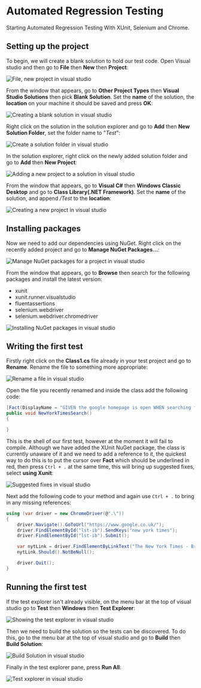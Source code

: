 # Automated Regression Testing

Starting Automated Regression Testing With XUnit, Selenium and Chrome.

## Setting up the project

To begin, we will create a blank solution to hold our test code. Open Visual studio and then go to **File** then **New** then **Project**:

![File, new project in visual studio](/docs/img/FileNewProject.png)

From the window that appears, go to **Other Project Types** then **Visual Studio Solutions** then pick **Blank Solution**. Set the **name** of the solution, the **location** on your machine it should be saved and press **OK**:

![Creating a blank solution in visual studio](/docs/img/CreateBlankSolution.png)

Right click on the solution in the solution explorer and go to **Add** then **New Solution Folder**, set the folder name to "*Test*":

![Create a solution folder in visual studio](/docs/img/NewSolutionFolder.png)

In the solution explorer, right click on the newly added solution folder and go to **Add** then **New Project**:

![Adding a new project to a solution in visual studio](/docs/img/AddNewProject.png)

From the window that appears, go to **Visual C#** then **Windows Classic Desktop** and go to **Class Library(.NET Framework)**. Set the **name** of the solution, and append */Test* to the **location**:

![Creating a new project in visual studio](/docs/img/CreateRegressionTestsClassLibrary.png)

## Installing packages

Now we need to add our dependencies using NuGet. Right click on the recently added project and go to **Manage NuGet Packages...**:

![Manage NuGet packages for a project in visual studio](/docs/img/ManageNuGetPackages.png)

From the window that appears, go to **Browse** then search for the following packages and install the latest version:

* xunit
* xunit.runner.visualstudio
* fluentassertions
* selenium.webdriver
* selenium.webdriver.chromedriver

![Installing NuGet packages in visual studio](/docs/img/AddNuGetPackages.png)

## Writing the first test

Firstly right click on the **Class1.cs** file already in your test project and go to **Rename**. Rename the file to something more appropriate:

![Rename a file in visual studio](/docs/img/RenameClass.png)

Open the file you recently renamed and inside the class add the following code:

```csharp
[Fact(DisplayName = "GIVEN the google homepage is open WHEN searching for new york times THEN results should appear")]
public void NewYorkTimesSearch()
{

}
```

This is the shell of our first test, however at the moment it will fail to compile. Although we have added the XUnit NuGet package, the class is currently unaware of it and we need to add a reference to it, the quickest way to do this is to put the cursor over **Fact** which should be underlined in red, then press `Ctrl + .` at the same time, this will bring up suggested fixes, select **using Xunit**:

![Suggested fixes in visual studio](/docs/img/AddMissingReference.png)

Next add the following code to your method and again use `Ctrl + .` to bring in any missing references:

```csharp
using (var driver = new ChromeDriver(@".\"))
{
    driver.Navigate().GoToUrl("https://www.google.co.uk/");
    driver.FindElementById("lst-ib").SendKeys("new york times");
    driver.FindElementById("lst-ib").Submit();

    var nytLink = driver.FindElementByLinkText("The New York Times - Breaking News, World News & Multimedia");
    nytLink.Should().NotBeNull();

    driver.Quit();
}
```

## Running the first test

If the test explorer isn't already visible, on the menu bar at the top of visual studio go to **Test** then **Windows** then **Test Explorer**:

![Showing the test explorer in visual studio](/docs/img/AddingTestExplorer.png)

Then we need to build the solution so the tests can be discovered. To do this, go to the menu bar at the top of visual studio and go to **Build** then **Build Solution**:

![Build Solution in visual studio](/docs/img/BuildSolution.png)

Finally in the test explorer pane, press **Run All**:

![Test xxplorer in visual studio](/docs/img/TestExplorer.png)